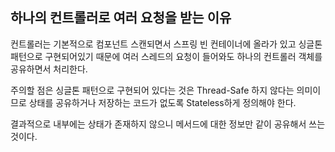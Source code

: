 ## 하나의 컨트롤러로 여러 요청을 받는 이유

컨트롤러는 기본적으로 컴포넌트 스캔되면서 스프링 빈 컨테이너에 올라가 있고 싱글톤 패턴으로 구현되어있기 때문에 여러 스레드의 요청이 들어와도 하나의 컨트롤러 객체를 공유하면서 처리한다.

주의할 점은 싱글톤 패턴으로 구현되어 있다는 것은 Thread-Safe 하지 않다는 의미이므로 상태를 공유하거나 저장하는 코드가 없도록 Stateless하게 정의해야 한다.

결과적으로 내부에는 상태가 존재하지 않으니 메서드에 대한 정보만 같이 공유해서 쓰는 것이다.
